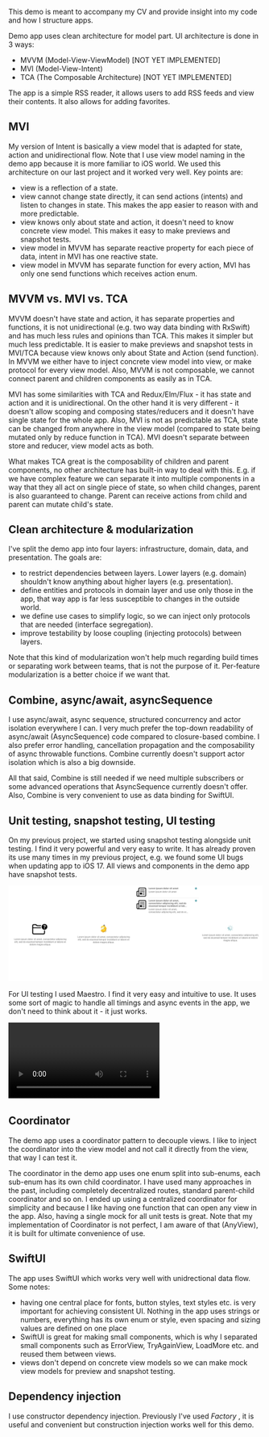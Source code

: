 This demo is meant to accompany my CV and provide insight into my code and how I structure apps. 

Demo app uses clean architecture for model part. UI architecture is done in 3 ways:
- MVVM (Model-View-ViewModel) [NOT YET IMPLEMENTED]
- MVI (Model-View-Intent) 
- TCA (The Composable Architecture) [NOT YET IMPLEMENTED]

The app is a simple RSS reader, it allows users to add RSS feeds and view their contents. It also allows for adding favorites.

## MVI
My version of Intent is basically a view model that is adapted for state, action and unidirectional flow. Note that I use view model naming in the demo app because it is more familiar to iOS world. We used this architecture on our last project and it worked very well. Key points are:
- view is a reflection of a state. 
- view cannot change state directly, it can send actions (intents) and listen to changes in state. This makes the app easier to reason with and more predictable.
- view knows only about state and action, it doesn't need to know concrete view model. This makes it easy to make previews and snapshot tests.
- view model in MVVM has separate reactive property for each piece of data, intent in MVI has one reactive state.
- view model in MVVM has separate function for every action, MVI has only one send functions which receives action enum.

## MVVM vs. MVI vs. TCA
MVVM doesn't have state and action, it has separate properties and functions, it is not unidirectional (e.g. two way data binding with RxSwift) and has much less rules and opinions than TCA. This makes it simpler but much less predictable. It is easier to make previews and snapshot tests in MVI/TCA because view knows only about State and Action (send function). In MVVM we either have to inject concrete view model into view, or make protocol for every view model. Also, MVVM is not composable, we cannot connect parent and children components as easily as in TCA.

MVI has some similarities with TCA and Redux/Elm/Flux - it has state and action and it is unidirectional. On the other hand it is very different - it doesn't allow scoping and composing states/reducers and it doesn't have single state for the whole app. Also, MVI is not as predictable as TCA, state can be changed from anywhere in the view model (compared to state being mutated only by reduce function in TCA). MVI doesn't separate between store and reducer, view model acts as both.

What makes TCA great is the composability of children and parent components, no other architecture has built-in way to deal with this. E.g. if we have complex feature we can separate it into multiple components in a way that they all act on single piece of state, so when child changes, parent is also guaranteed to change. Parent can receive actions from child and parent can mutate child's state.

## Clean architecture & modularization
I've split the demo app into four layers: infrastructure, domain, data, and presentation. The goals are:
- to restrict dependencies between layers. Lower layers (e.g. domain) shouldn't know anything about higher layers (e.g. presentation).
- define entities and protocols in domain layer and use only those in the app, that way app is far less susceptible to changes in the outside world.
- we define use cases to simplify logic, so we can inject only protocols that are needed (interface segregation).
- improve testability by loose coupling (injecting protocols) between layers.

Note that this kind of modularization won't help much regarding build times or separating work between teams, that is not the purpose of it. Per-feature modularization is a better choice if we want that.

## Combine, async/await, asyncSequence
I use async/await, async sequence, structured concurrency and actor isolation everywhere I can. I very much prefer the top-down readability of async/await (AsyncSequence) code compared to closure-based combine. I also prefer error handling, cancellation propagation and the composability of async throwable functions. Combine currently doesn't support actor isolation which is also a big downside.

All that said, Combine is still needed if we need multiple subscribers or some advanced operations that AsyncSequence currently doesn't offer. Also, Combine is very convenient to use as data binding for SwiftUI.

## Unit testing, snapshot testing, UI testing
On my previous project, we started using snapshot testing alongside unit testing. I find it very powerful and very easy to write. It has already proven its use many times in my previous project, e.g. we found some UI bugs when updating app to iOS 17. All views and components in the demo app have snapshot tests.

![ArchitectureDemo](ReadmeResources/snapshot1.png?raw=true "List snapshot tests")

For UI testing I used Maestro. I find it very easy and intuitive to use. It uses some sort of magic to handle all timings and async events in the app, we don't need to think about it - it just works.

<video src="https://github.com/DanijelHuis/ArchitectureDemo/assets/5382135/3018304e-d2db-45fd-8f59-0bfcc5d62ce5"></video>

## Coordinator
The demo app uses a coordinator pattern to decouple views. I like to inject the coordinator into the view model and not call it directly from the view, that way I can test it.

The coordinator in the demo app uses one enum split into sub-enums, each sub-enum has its own child coordinator. I have used many approaches in the past, including completely decentralized routes, standard parent-child coordinator and so on. I ended up using a centralized coordinator for simplicity and because I like having one function that can open any view in the app. Also, having a single mock for all unit tests is great. Note that my implementation of Coordinator is not perfect, I am aware of that (AnyView), it is built for ultimate convenience of use.

## SwiftUI
The app uses SwiftUI which works very well with unidrectional data flow. Some notes:
- having one central place for fonts, button styles, text styles etc. is very important for achieving consistent UI. Nothing in the app uses strings or numbers, everything has its own enum or style, even spacing and sizing values are defined on one place
- SwiftUI is great for making small components, which is why I separated small components such as ErrorView, TryAgainView, LoadMore etc. and reused them between views.
- views don't depend on concrete view models so we can make mock view models for preview and snapshot testing.

## Dependency injection
I use constructor dependency injection. Previously I've used *Factory* , it is useful and convenient but construction injection works well for this demo.
